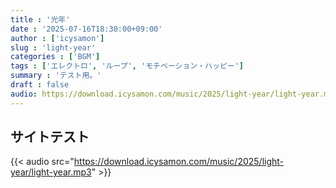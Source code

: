 ```yaml
---
title : '光年'
date : '2025-07-16T18:30:00+09:00'
author : ['icysamon']
slug : 'light-year'
categories : ['BGM']
tags : ['エレクトロ', 'ループ', 'モチベーション・ハッピー']
summary : 'テスト用。'
draft : false
audio: https://download.icysamon.com/music/2025/light-year/light-year.mp3
---
```


## サイトテスト
{{< audio src="https://download.icysamon.com/music/2025/light-year/light-year.mp3" >}}